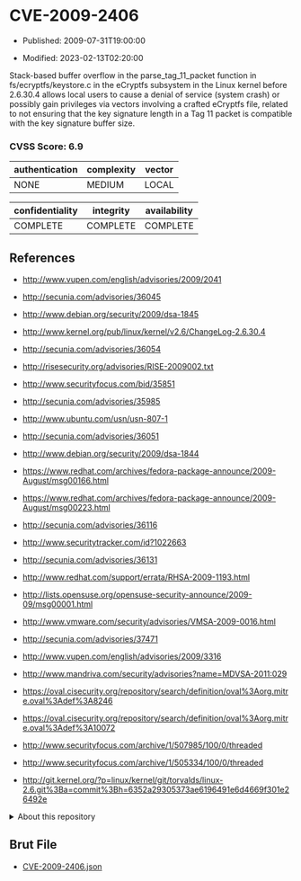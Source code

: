 # CVE-2009-2406

- Published: 2009-07-31T19:00:00

- Modified: 2023-02-13T02:20:00

Stack-based buffer overflow in the parse_tag_11_packet function in fs/ecryptfs/keystore.c in the eCryptfs subsystem in the Linux kernel before 2.6.30.4 allows local users to cause a denial of service (system crash) or possibly gain privileges via vectors involving a crafted eCryptfs file, related to not ensuring that the key signature length in a Tag 11 packet is compatible with the key signature buffer size.

### CVSS Score: **6.9**

| authentication | complexity | vector |
| --- | --- | --- |
| NONE | MEDIUM | LOCAL |

| confidentiality | integrity | availability |
| --- | --- | --- |
| COMPLETE | COMPLETE | COMPLETE |

## References

* http://www.vupen.com/english/advisories/2009/2041

* http://secunia.com/advisories/36045

* http://www.debian.org/security/2009/dsa-1845

* http://www.kernel.org/pub/linux/kernel/v2.6/ChangeLog-2.6.30.4

* http://secunia.com/advisories/36054

* http://risesecurity.org/advisories/RISE-2009002.txt

* http://www.securityfocus.com/bid/35851

* http://secunia.com/advisories/35985

* http://www.ubuntu.com/usn/usn-807-1

* http://secunia.com/advisories/36051

* http://www.debian.org/security/2009/dsa-1844

* https://www.redhat.com/archives/fedora-package-announce/2009-August/msg00166.html

* https://www.redhat.com/archives/fedora-package-announce/2009-August/msg00223.html

* http://secunia.com/advisories/36116

* http://www.securitytracker.com/id?1022663

* http://secunia.com/advisories/36131

* http://www.redhat.com/support/errata/RHSA-2009-1193.html

* http://lists.opensuse.org/opensuse-security-announce/2009-09/msg00001.html

* http://www.vmware.com/security/advisories/VMSA-2009-0016.html

* http://secunia.com/advisories/37471

* http://www.vupen.com/english/advisories/2009/3316

* http://www.mandriva.com/security/advisories?name=MDVSA-2011:029

* https://oval.cisecurity.org/repository/search/definition/oval%3Aorg.mitre.oval%3Adef%3A8246

* https://oval.cisecurity.org/repository/search/definition/oval%3Aorg.mitre.oval%3Adef%3A10072

* http://www.securityfocus.com/archive/1/507985/100/0/threaded

* http://www.securityfocus.com/archive/1/505334/100/0/threaded

* http://git.kernel.org/?p=linux/kernel/git/torvalds/linux-2.6.git%3Ba=commit%3Bh=6352a29305373ae6196491e6d4669f301e26492e

<details>
<summary>About this repository</summary> 

  This repository is part of the project [Live Hack CVE](https://github.com/Live-Hack-CVE). Main website can be found [www.live-hack.org](https://www.live-hack.org) 
  
  Made by [Sn0wAlice](https://github.com/Sn0wAlice) for the people that care about security and need to have a feed of the latest CVEs. Hope you enjoy it, don't forget to star the repo and follow me on [Twitter](https://twitter.com/Sn0wAlice) and [Github](https://github.com/Sn0wAlice). And that is my [personnal website](https://www.alice-snow.me/)

  - [Home Page](https://github.com/Live-Hack-CVE)
  - [Framework](https://github.com/Live-Hack-CVE/cve-framework)
  - [CVE database](https://github.com/Live-Hack-CVE/full_database)
  - [Changelog](https://github.com/Live-Hack-CVE/Changelog)
</details>

## Brut File

* [CVE-2009-2406.json](https://raw.githubusercontent.com/Live-Hack-CVE/full_database/main/cves/2009/CVE-2009-2406.json)

